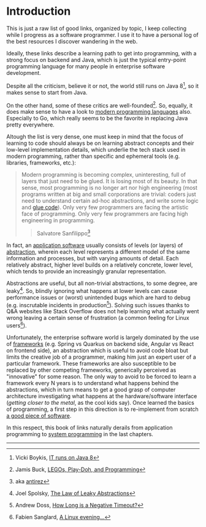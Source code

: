 # Introduction

This is just a raw list of good links, organized by topic, I keep collecting while I progress as a software programmer. I use it to have a personal log of the best resources I discover wandering in the web. 

Ideally, these links describe a learning path to get into programming, with a strong focus on backend and Java, which is just the typical entry-point programming language for many people in enterprise software development. 

Despite all the criticism, believe it or not, the world still runs on Java 8[^1], so it makes sense to start from Java. 

On the other hand, some of these critics are well-founded[^2]. So, equally, it does make sense to have a look to [modern programming languages](./prog-languages.md) also. Especially to Go, which really seems to be the favorite in replacing Java pretty everywhere.

Altough the list is very dense, one must keep in mind that the focus of learning to code should always be on learning abstract concepts and their low-level implementation details, which underlie the tech stack used in modern programming, rather than specific and ephemeral tools (e.g. libraries, frameworks, etc.):

> Modern programming is becoming complex, uninteresting, full of layers that just need to be glued. It is losing most of its beauty. In that sense, most programming is no longer art nor high engineering (most programs written at big and small corporations are trivial: coders just need to understand certain ad-hoc abstractions, and write some logic and [glue code](https://en.m.wikipedia.org/wiki/Glue_code)). Only very few programmers are facing the artistic face of programming. Only very few programmers are facing high engineering in programming. 
>> Salvatore Sanfilippo[^3]

In fact, an [application software](https://en.wikipedia.org/wiki/Application_software) usually consists of levels (or layers) of [abstraction](https://en.wikipedia.org/wiki/Abstraction_(computer_science)#Levels_of_abstraction), wherein each level represents a different model of the same information and processes, but with varying amounts of detail. Each relatively abstract, higher level builds on a relatively concrete, lower level, which tends to provide an increasingly granular representation.

Abstractions are useful, but all non-trivial abstractions, to some degree, are leaky[^4]. So, blindly ignoring what happens at lower levels can cause performance issues or (worst) unintended bugs which are hard to debug (e.g. inscrutable incidents in production[^5]). Solving such issues thanks to Q&A websites like Stack Overflow does not help learning what actually went wrong leaving a certain sense of frustration (a common feeling for Linux users[^6]).

Unfortunately, the enterprise software world is largely dominated by the use of [frameworks](https://en.wikipedia.org/wiki/Software_framework) (e.g. Spring vs Quarkus on backend side, Angular vs React on frontend side), an abstraction which is useful to avoid code bloat but limits the creative job of a programmer, making him just an expert user of a particular framework. These frameworks are also susceptible to be replaced by other competing frameworks, generically perceived as "innovative" for some reason. The only way to avoid to be forced to learn a framework every N years is to understand what happens behind the abstractions, which in turn means to get a good grasp of computer architecture investigating what happens at the hardware/software interface (*getting closer to the metal*, as the cool kids say). Once learned the basics of programming, a first step in this direction is to re-implement from scratch [a good piece of software](https://redis.pjam.me/).

In this respect, this book of links naturally derails from application programming to [system programming](https://en.wikipedia.org/wiki/Systems_programming) in the last chapters.

---

[^1]: Vicki Boykis, [IT runs on Java 8](https://vickiboykis.com/2019/05/10/it-runs-on-java-8/)

[^2]: Jamis Buck, [LEGOs, Play-Doh, and Programming](https://weblog.jamisbuck.org/2008/11/9/legos-play-doh-and-programming)

[^3]: aka [antirez](http://invece.org/)

[^4]: Joel Spolsky, [The Law of Leaky Abstractions](https://www.joelonsoftware.com/2002/11/11/the-law-of-leaky-abstractions/)

[^5]: Andrew Doss, [How Long is a Negative Timeout?](https://www.andrewdoss.dev/writing/timeouts/)

[^6]: Fabien Sanglard, [A Linux evening...](https://fabiensanglard.net/a_linux_evening/index.html)

